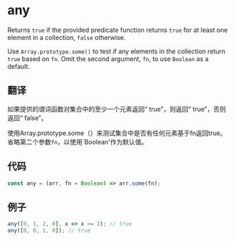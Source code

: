 # any

Returns `true` if the provided predicate function returns `true` for at least one element in a collection, `false` otherwise.

Use `Array.prototype.some()` to test if any elements in the collection return `true` based on `fn`.
Omit the second argument, `fn`, to use `Boolean` as a default.

## 翻译

如果提供的谓词函数对集合中的至少一个元素返回“ true”，则返回“ true”，否则返回“ false”。

使用Array.prototype.some（）来测试集合中是否有任何元素基于fn返回true。
省略第二个参数`fn`，以使用`Boolean'作为默认值。

## 代码

```js
const any = (arr, fn = Boolean) => arr.some(fn);
```

## 例子

```js
any([0, 1, 2, 0], x => x >= 2); // true
any([0, 0, 1, 0]); // true
```
